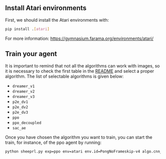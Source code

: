 ## Install Atari environments
First, we should install the Atari environments with:

```bash
pip install .[atari]
```

For more information: https://gymnasium.farama.org/environments/atari/ 

## Train your agent

It is important to remind that not all the algorithms can work with images, so it is necessary to check the first table in the [README](../README.md) and select a proper algorithm.
The list of selectable algorithms is given below:
* `dreamer_v1`
* `dreamer_v2`
* `dreamer_v3`
* `p2e_dv1`
* `p2e_dv2`
* `p2e_dv3`
* `ppo`
* `ppo_decoupled`
* `sac_ae`

Once you have chosen the algorithm you want to train, you can start the train, for instance, of the ppo agent by running:

```bash
python sheeprl.py exp=ppo env=atari env.id=PongNoFrameskip-v4 algo.cnn_keys.encoder=[rgb] fabric.accelerator=cpu fabric.strategy=ddp fabric.devices=2 algo.mlp_keys.encoder=[]
```